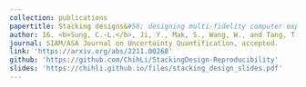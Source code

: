 ```yaml
---
collection: publications
papertitle: Stacking designs&#58; designing multi-fidelity computer experiments with target predictive accuracy
author: 16. <b>Sung, C.-L.</b>, Ji, Y., Mak, S., Wang, W., and Tang, T. (2024+)
journal: SIAM/ASA Journal on Uncertainty Quantification, accepted.
link: 'https://arxiv.org/abs/2211.00268'
github: 'https://github.com/ChihLi/StackingDesign-Reproducibility'
slides: 'https://chihli.github.io/files/stacking_design_slides.pdf'
---
```


